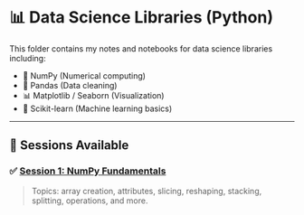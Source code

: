 # 📊 Data Science Libraries (Python)

This folder contains my notes and notebooks for data science libraries including:

- 🧮 NumPy (Numerical computing)
- 🧼 Pandas (Data cleaning)
- 📊 Matplotlib / Seaborn (Visualization)
- 🧠 Scikit-learn (Machine learning basics)

---

## 📘 Sessions Available

### ✅ [Session 1: NumPy Fundamentals](Session1_NumPy_Fundamentals.ipynb)

> Topics: array creation, attributes, slicing, reshaping, stacking, splitting, operations, and more.

